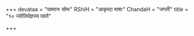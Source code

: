 +++
devataa = "पवमानः सोमः"
RShiH = "आकृष्टा माषाः"
ChandaH = "जगती"
title = "१० ज्योतिर्यज्ञस्य पवते"

+++
